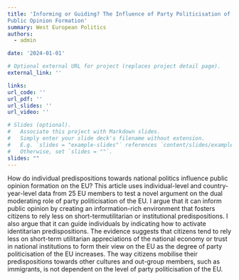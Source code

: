 ```yaml
---
title: 'Informing or Guiding? The Influence of Party Politicisation of the European Union on
Public Opinion Formation'
summary: West European Politics
authors:
  - admin

date: '2024-01-01'

# Optional external URL for project (replaces project detail page).
external_link: ''

links:
url_code: ''
url_pdf: ''
url_slides: ''
url_video: ''

# Slides (optional).
#   Associate this project with Markdown slides.
#   Simply enter your slide deck's filename without extension.
#   E.g. `slides = "example-slides"` references `content/slides/example-slides.md`.
#   Otherwise, set `slides = ""`.
slides: ""
---
```


How do individual predispositions towards national politics influence public opinion formation on the EU? This article uses individual-level and country-year-level data from 25 EU members to test a novel argument on the dual moderating role of party politicisation of the EU. I argue that it can inform public opinion by creating an information-rich environment that fosters citizens to rely less on short-termutilitarian or institutional predispositions. I also argue that it can guide individuals by indicating how to activate identitarian predispositions. The evidence suggests that citizens tend to rely less on short-term utilitarian appreciations of the national economy or trust in national institutions to form their view on the EU as the degree of party politicisation of the EU increases. The way citizens mobilise their predispositions towards other cultures and out-group members, such as immigrants, is not dependent on the level of party politicisation of the EU.
